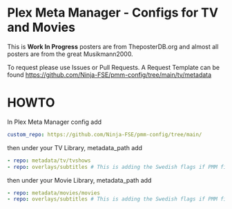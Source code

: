 # Plex Meta Manager - Configs for TV and Movies

This is **Work In Progress** posters are from TheposterDB.org and almost all posters are from the great Musikmann2000.

To request please use Issues or Pull Requests.
A Request Template can be found https://github.com/Ninja-FSE/pmm-config/tree/main/tv/metadata


# HOWTO

In Plex Meta Manager config add

```yaml
custom_repo: https://github.com/Ninja-FSE/pmm-config/tree/main/
```

then under your TV Library, metadata_path add

```yaml
- repo: metadata/tv/tvshows
- repo: overlays/subtitles # This is adding the Swedish flags if PMM finds Swedish subtitles
```

then under your Movie Library, metadata_path add
```yaml
- repo: metadata/movies/movies
- repo: overlays/subtitles # This is adding the Swedish flags if PMM finds Swedish subtitles
 ```